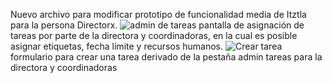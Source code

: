 Nuevo archivo para modificar prototipo de funcionalidad media de Itztla para la persona Directorx.
![admin de tareas](https://user-images.githubusercontent.com/74739037/236368866-e808d799-bcae-403c-a7ef-dbb732a21c33.png)
pantalla de asignación de tareas por parte de la directora y coordinadoras, en la cual es posible asignar etiquetas, fecha límite y recursos humanos.
![Crear tarea](https://user-images.githubusercontent.com/74739037/236374093-4d6cae83-ee43-4bb6-a900-ce32abc056da.png)
formulario para crear una tarea derivado de la pestaña admin tareas para la directora y coordinadoras
